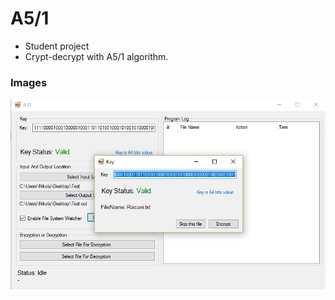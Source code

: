# A5/1

- Student project
- Crypt-decrypt with A5/1 algorithm.

### Images
![alt tag](https://raw.githubusercontent.com/nikolan92/A51/master/Images/A51.png)

